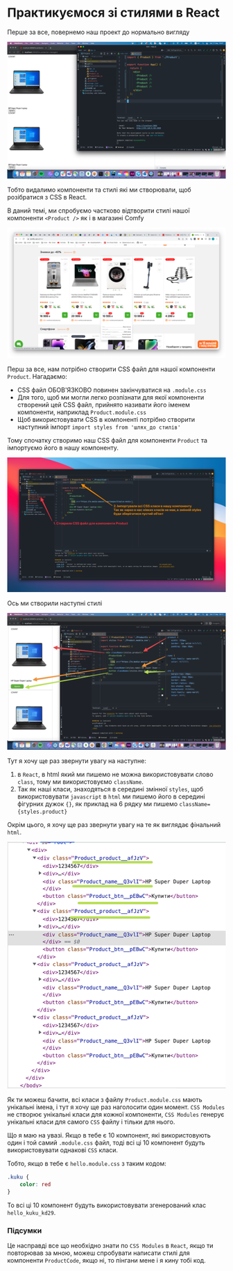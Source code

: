 # Практикуємося зі стилями в React

Перше за все, повернемо наш проект до нормально вигляду

<img src="./assets/react-styles-practice-01.png">

Тобто видалимо компоненти та стилі які ми створювали, щоб розібратися з CSS в React.

В даний темі, ми спробуємо частково відтворити стилі нашої компоненти `<Product />` як і в магазині Comfy

<img src="./assets/react-styles-practice-02.png">

Перш за все, нам потрібно створити CSS файл для нашої компоненти `Product`. Нагадаємо:
- CSS файл ОБОВ'ЯЗКОВО повинен закінчуватися на `.module.css`
- Для того, щоб ми могли легко розпізнати для якої компоненти створений цей CSS файл, прийнято називати його іменем компоненти, наприклад `Product.module.css`
- Щоб використовувати CSS в компоненті потрібно створити наступний імпорт `import styles from 'шлях_до стилів'`

Тому спочатку створимо наш CSS файл для компоненти `Product` та імпортуємо його в нашу компоненту.

<img src="./assets/react-styles-practice-03.png">

Ось ми створили наступні стилі

<img src="./assets/react-styles-practice-04.png">

Тут я хочу ще раз звернути увагу на наступне:

1. в `React`, в html який ми пишемо не можна використовувати слово `class`, тому ми використовуємо `className`.
2. Так як наші класи, знаходяться в середині змінної `styles`, щоб використовувати `javascript` в `html` ми пишемо його в середині фігурних дужок `{}`, як приклад на 6 рядку ми пишемо `className={styles.product}`

Окрім цього, я хочу ще раз звернути увагу на те як виглядає фінальний `html`. 

<img src="./assets/react-styles-practice-05.png">

Як ти можеш бачити, всі класи з файлу `Product.module.css` мають унікальні імена, і тут я хочу ще раз наголосити один момент. `CSS Modules` не створює унікальні класи для кожної компоненти, `CSS Modules` генерує унікальні класи для самого `CSS` файлу і тільки для нього.

Що я маю на увазі. Якщо в тебе є 10 компонент, які використовують один і той самий `.module.css` файл, тоді всі ці 10 компонент будуть використовувати однакові `CSS` класи.

Тобто, якщо в тебе є `hello.module.css` з таким кодом:

```css
.kuku {
    color: red
}
```

То всі ці 10 компонент будуть використовувати згенерований клас `hello_kuku_kd29`.


### Підсумки

Це насправді все що необхідно знати по `CSS Modules` в `React`, якщо ти повторював за мною, можеш спробувати написати стилі для компоненти `ProductCode`, якщо ні, то пінгани мене і я кину тобі код.
